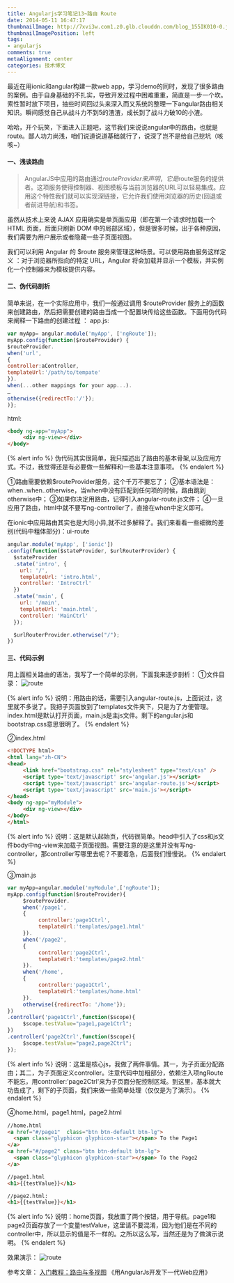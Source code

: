 ```yaml
---
title: Angularjs学习笔记13~路由 Route
date: 2014-05-11 16:47:17
thumbnailImage: http://7xvi3w.com1.z0.glb.clouddn.com/blog_155IK010-0.jpg
thumbnailImagePosition: left
tags: 
- angularjs
comments: true
metaAlignment: center
categories: 技术博文
---
```

最近在用ionic和angular构建一款web app，学习demo的同时，发现了很多路由的案例。由于自身基础的不扎实，导致开发过程中困难重重，简直是一步一个坎。索性暂时放下项目，抽些时间回过头来深入而又系统的整理一下angular路由相关知识。瞬间感觉自己从战斗力不到5的渣渣，成长到了战斗力破10的小渣。
<!-- more -->
哈哈，开个玩笑，下面进入正题吧，这节我们来说说angular中的路由，也就是route。鄙人功力尚浅，咱们说道说道基础就行了，说深了岂不是给自己挖坑（咳咳~）

#### 一、浅谈路由
> AngularJS中应用的路由通过$routeProvider来声明，它是$route服务的提供者。这项服务使得控制器、视图模板与当前浏览器的URL可以轻易集成。应用这个特性我们就可以实现深链接，它允许我们使用浏览器的历史(回退或者前进导航)和书签。

虽然从技术上来说 AJAX 应用确实是单页面应用（即在第一个请求时加载一个 HTML 页面，后面只刷新 DOM 中的局部区域），但是很多时候，出于各种原因，我们需要为用户展示或者隐藏一些子页面视图。

我们可以利用 Angular 的 $route 服务来管理这种场景。可以使用路由服务这样定义 ：对于浏览器所指向的特定 URL，Angular 将会加载并显示一个模板，并实例化一个控制器来为模板提供内容。

#### 二、伪代码剖析
简单来说，在一个实际应用中，我们一般通过调用 $routeProvider 服务上的函数来创建路由，然后把需要创建的路由当成一个配置块传给这些函数。下面用伪代码来阐释一下路由的创建过程 ：
app.js:
```js
var myApp= angular.module('myApp', ['ngRoute']);
myApp.config(function($routeProvider) {
$routeProvider.
when('url',
{
controller:aController,
templateUrl:'/path/to/tempate'
}).
when(...other mappings for your app...).
…
otherwise({redirectTo:'/'});
)};
```
html:
```html
<body ng-app="myApp">
     <div ng-view></div>
</body>
```

{% alert info %}
伪代码其实很简单，我只描述出了路由的基本骨架,以及应用方式。不过，我觉得还是有必要做一些解释和一些基本注意事项。
{% endalert %}

①路由需要依赖$routeProvider服务，这个千万不要忘了；
②基本语法是：when..when..otherwise，当when中没有匹配到任何项的时候，路由跳到otherwise中；
③如果你决定用路由，记得引入angular-route.js文件；
④一旦应用了路由，html中就不要写ng-controller了，直接在when中定义即可。

在ionic中应用路由其实也是大同小异,就不过多解释了。我们来看看一些细微的差别(代码中粗体部分)：ui-route
```js
angular.module('myApp', ['ionic'])
.config(function($stateProvider, $urlRouterProvider) {
  $stateProvider
  .state('intro', {
    url: '/',
    templateUrl: 'intro.html',
    controller: 'IntroCtrl'
  })
  .state('main', {
    url: '/main',
    templateUrl: 'main.html',
    controller: 'MainCtrl'
  });

  $urlRouterProvider.otherwise("/");
})
```
#### 三、代码示例
用上面相关路由的语法，我写了一个简单的示例，下面我来逐步剖析：
①文件目录：
![route](http://7xvi3w.com1.z0.glb.clouddn.com/angular_87F621EC-D87A-48DE-A57F-736352B8F3CA.png)

{% alert info %}
说明：用路由的话，需要引入angular-route.js，上面说过，这里就不多说了。我把子页面放到了templates文件夹下，只是为了方便管理。index.html是默认打开页面，main.js是主js文件。剩下的angular.js和bootstrap.css意思很明了。
{% endalert %}

②index.html
```html
<!DOCTYPE html>
<html lang="zh-CN">
<head>
     <link href="bootstrap.css" rel="stylesheet" type="text/css" />
     <script type='text/javascript' src='angular.js'></script>
     <script type='text/javascript' src='angular-route.js'></script>
     <script type='text/javascript' src='main.js'></script>
</head>
<body ng-app="myModule">
     <div ng-view></div>
</body>
</html>
```
{% alert info %}
说明：这是默认起始页，代码很简单。head中引入了css和js文件body中ng-view来加载子页面视图。需要注意的是这里并没有写ng-controller，那controller写哪里去呢？不要着急，后面我们慢慢说。
{% endalert %}

③main.js
```js
var myApp=angular.module('myModule',['ngRoute']);
myApp.config(function($routeProvider){
     $routeProvider.
     when('/page1',
     {
          controller:'page1Ctrl',
          templateUrl:'templates/page1.html'
     }).
     when('/page2',
     {
          controller:'page2Ctrl',
          templateUrl:'templates/page2.html'
     }).
     when('/home',
     {
          controller:'page1Ctrl',
          templateUrl:'templates/home.html'
     }).
     otherwise({redirectTo: '/home'});
})
.controller('page1Ctrl',function($scope){
     $scope.testValue="page1,page1Ctrl";
})
.controller('page2Ctrl',function($scope){
     $scope.testValue="page2,page2Ctrl";
});
```
{% alert info %}
说明：这里是核心js，我做了两件事情。其一，为子页面分配路由；其二，为子页面定义controller。注意代码中加粗部分，依赖注入项ngRoute不能忘，用controller:'page2Ctrl'来为子页面分配控制区域。到这里，基本就大功告成了，剩下的子页面，我们来做一些简单处理（仅仅是为了演示）。
{% endalert %}

④home.html，page1.html，page2.html
```html
//home.html
<a href="#/page1"  class="btn btn-default btn-lg">
  <span class="glyphicon glyphicon-star"></span> To the Page1
</a>
<a href="#/page2" class="btn btn-default btn-lg">
  <span class="glyphicon glyphicon-star"></span> To the Page2
</a>

//page1.html
<h1>{{testValue}}</h1>

//page2.html:
<h1>{{testValue}}</h1>
```
{% alert info %}
说明：home页面，我放置了两个按钮，用于导航。page1和page2页面存放了一个变量testValue，这里请不要混淆，因为他们是在不同的controller中，所以显示的值是不一样的。之所以这么写，当然还是为了做演示说明。
{% endalert %}

效果演示：
![route](http://7xvi3w.com1.z0.glb.clouddn.com/angular_111.gif)

参考文章：
[入门教程：路由与多视图](http://www.ituring.com.cn/article/15767)
《用AngularJs开发下一代Web应用》